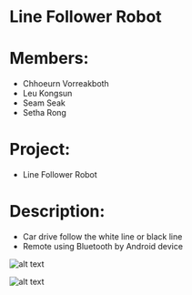 # Line Follower Robot

# Members:
  - Chhoeurn Vorreakboth
  - Leu Kongsun
  - Seam Seak
  - Setha Rong
  
# Project:
  - Line Follower Robot
  
# Description:
  - Car drive follow the white line or black line
  - Remote using Bluetooth by Android device
  
![alt text](https://www.facebook.com/529389454134675/photos/a.529394667467487/529394494134171/?type=3&theater)

![alt text](https://scontent.fpnh1-1.fna.fbcdn.net/v/t1.0-9/48386877_529394457467508_1922425265745559552_o.jpg?_nc_cat=107&_nc_eui2=AeHzNGRMIMXRxc0NwTve6MJzny1ceReOiRXh7YG9n8NhtUCMsNwDrnMAb1lTqt2lx4FD5VJkR8WdRaVW1gD4qE0mA6jhMJ2wQT6Cmw04bnBqbg&_nc_ht=scontent.fpnh1-1.fna&oh=dd8eab54c5ef797664dce9829d3221ba&oe=5C9E3B8D)
